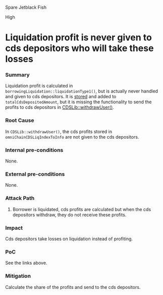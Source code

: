 Spare Jetblack Fish

High

# Liquidation profit is never given to cds depositors who will take these losses

### Summary

Liquidation profit is calculated in `borrowingLiquidation::liquidationType1()`, but is actually never handled and given to cds depositors. It is [stored](https://github.com/sherlock-audit/2024-11-autonomint/blob/main/Blockchain/Blockchian/contracts/Core_logic/borrowLiquidation.sol#L221) and added to `totalCdsDepositedAmount`, but it is missing the functionality to send the profits to cds depositors in [CDSLib::withdrawUser()](https://github.com/sherlock-audit/2024-11-autonomint/blob/main/Blockchain/Blockchian/contracts/lib/CDSLib.sol#L639-L663).

### Root Cause

In `CDSLib::withdrawUser()`, the cds profits stored in `omniChainCDSLiqIndexToInfo` are not given to the cds depositors.

### Internal pre-conditions

None.

### External pre-conditions

None.

### Attack Path

1. Borrower is liquidated, cds profits are calculated but when the cds depositors withdraw, they do not receive these profits.

### Impact

Cds depositors take losses on liquidation instead of profiting.

### PoC

See the links above.

### Mitigation

Calculate the share of the profits and send to the cds depositors.